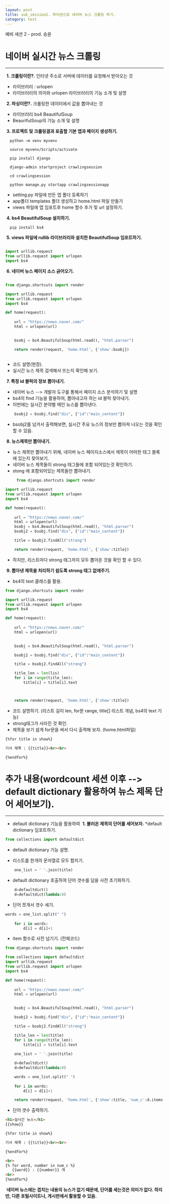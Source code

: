 ```yaml
---
layout: post
title: sub_session2. 파이썬으로 네이버 뉴스 크롤링 하기.
category: test
---
```

예비 세션 2 - prod. 승윤

# 네이버 실시간 뉴스 크롤링 
 ---


&nbsp;**1. 크롤링이란?.**
인터넷 주소로 서버에 데이터를 요청해서 받아오는 것
* 라이브러리 : urlopen
* 라이브러리의 의미와 urlopen 라이브러리의 기능 소개 및 설명

&nbsp;**2. 파싱이란?.**
크롤링한 데이터에서 값을 뽑아내는 것
* 라이브러리 bs4 BeautifulSoup 
* BeaurifulSoup의 기능 소개 및 설명

&nbsp;**3. 프로젝트 및 크롤링결과 표출할 기본 앱과 페이지 생성하기.**
```console 
  python –m venv myvenv
  
  source myvenv/Scripts/activate
  
  pip install django  
  
  django-admin startproject crawlingsession
  
  cd crawlingsession
  
  python manage.py startapp crawlingsessionapp
```
* setting.py 파일에 만든 앱 폴더 등록하기
* app폴더 templates 폴더 생성하고 home.html 파일 만들기
* views 파일에 앱 임포트후 home 함수 추가 및 url 설정하기.

&nbsp;**4. bs4 BeautifulSoup 설치하기.**
```console 
  pip install bs4  
```
&nbsp;**5. views 파일에 rullib 라이브러리와 설치한 BeautifulSoup 임포트하기.**
```python

import urllib.request
from urllib.request import urlopen
import bs4

```

&nbsp;**6. 네이버 뉴스 페이지 소스 긁어오기.**
```python

from django.shortcuts import render

import urllib.request
from urllib.request import urlopen
import bs4

def home(request):
    
    url = "https://news.naver.com/"
    html = urlopen(url)

    
    bsobj = bs4.BeautifulSoup(html.read(), "html.parser")

    return render(request, 'home.html', {'show':bsobj})
    
```

* 코드 설명(현장).
* 실시간 뉴스 제목 검색해서 뜨는지 확인해 보기.

&nbsp;**7. 특정 id 블럭의 정보 뽑아내기.**

* 네이버 뉴스 --> 개발자 도구를 통해서 페이지 소스 분석하기 및 설명
* bs4의 find 기능을 활용하여, 뽑아내고자 하는 id 블럭 찾아내기.
* 이번에는 실시간 분야별 메인 뉴스를 뽑아낸다.

```python
    bsobj2 = bsobj.find("div", {"id":"main_content"})
```

* bsobj2를 넘겨서 출력해보면, 실시간 주요 뉴스의 정보만 뽑아져 나오는 것을 확인 할 수 있음.

&nbsp;**8. 뉴스제목만 뽑아내기.**

* 뉴스 제목만 뽑아내기 위해, 네이버 뉴스 페이지소스에서 제목이 어떠한 태그 블록에 있는지 찾아보기.
* 네이버 뉴스 제목들이  strong 태그들에 포함 되어있는것 확인하기.
* stong 에 포함되어있는 제목들만 뽑아내기.

```python
     from django.shortcuts import render

import urllib.request
from urllib.request import urlopen
import bs4

def home(request):
    
    url = "https://news.naver.com/"
    html = urlopen(url)
    bsobj = bs4.BeautifulSoup(html.read(), "html.parser")
    bsobj2 = bsobj.find("div", {"id":"main_content"})

    title = bsobj2.findAll("strong")

    return render(request, 'home.html', {'show':title})
```
* 하지만, 리스트마다 strong 태그까지 모두 뽑아온 것을 확인 할 수 있다.

&nbsp;**9. 뽑아낸 제목을 처리하기 쉽도록 strong 태그 없애주기.**
* bs4의 text 클래스를 활용.
```python 
from django.shortcuts import render

import urllib.request
from urllib.request import urlopen
import bs4

def home(request):
    
    url = "https://news.naver.com/"
    html = urlopen(url)

    
    bsobj = bs4.BeautifulSoup(html.read(), "html.parser")

    bsobj2 = bsobj.find("div", {"id":"main_content"})

    title = bsobj2.findAll("strong")

    title_len = len(lis)
    for i in range(title_len):
        title[i] = title[i].text



    return render(request, 'home.html', {'show':title})
 ```
* 코드 설명하기. (리스트 길이 len, for문 range, title[] 리스트 개념, bs4의 text 기능)
* strong태그가 사라진 것 확인.
* 제목을 보기 쉽게 for문을 써서 다시 출력해 보자. (home.html파일)
```html
{%for title in show%}

기사 제목 : {{title}}<br><br>

{%endfor%} 
```

# 추가 내용(wordcount 세션 이후 --> default dictionary 활용하여 뉴스 제목 단어 세어보기).
 ---
* default dictionary 기능을 활용하여 
&nbsp;**1. 불러온 제목의 단어를 세어보자.**
*default dictionary 임포트하기.
```python
from collections import defaultdict
```
* default dictionary 기능 설명.

* 리스트를 한개의 문자열로 모두 합치기.
```python
    one_list = ' '.join(title)
```

* default dictionary 호출하여 단어 갯수를 담을 사전 초기화하기.
```python
    d=defaultdict()
    d=defaultdict(lambda:0)
```

* 단어 쪼개서 갯수 세기.

```python 
words = one_list.split(" ")
    
    for i in words:
        d[i] = d[i]+1
```

* item 함수로 사전 넘기기. (전체코드)
```python
from django.shortcuts import render

from collections import defaultdict
import urllib.request
from urllib.request import urlopen
import bs4

def home(request):
    
    url = "https://news.naver.com/"
    html = urlopen(url)

    
    bsobj = bs4.BeautifulSoup(html.read(), "html.parser")

    bsobj2 = bsobj.find("div", {"id":"main_content"})

    title = bsobj2.findAll("strong")

    title_len = len(title)
    for i in range(title_len):
        title[i] = title[i].text
    
    one_list = ' '.join(title)

    d=defaultdict()
    d=defaultdict(lambda:0)

    words = one_list.split(" ")
    
    for i in words:
        d[i] = d[i]+1

    return render(request, 'home.html', {'show':title, 'num_c':d.items()})
 ```
 
* 단어 갯수 출력하기.
 ```html
<h1>실시간 뉴스</h1>
{{show}}

{%for title in show%}

기사 제목 : {{title}}<br><br>

{%endfor%} 

<br>
{% for word, number in num_c %}
    {{word}} : {{number}} 개
<br>
{%endfor%}

 ```
 
 &nbsp;**네이버 뉴스에는 겹치는 내용의 뉴스가 없기 때문에, 단어를 세는것은 의미가 없다. 하지만, 다른 포털사이트나, 게시판에서 활용할 수 있음.**





